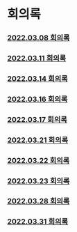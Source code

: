# 회의록
### [2022.03.08 회의록](https://github.com/returnZ3RO/document/blob/main/meetting/220308.md)
### [2022.03.11 회의록](https://github.com/returnZ3RO/document/blob/main/meetting/220311.md)
### [2022.03.14 회의록](https://github.com/returnZ3RO/document/blob/main/meetting/220314.md)
### [2022.03.16 회의록](https://github.com/returnZ3RO/document/blob/main/meetting/220316.md)
### [2022.03.17 회의록](https://github.com/returnZ3RO/document/blob/main/meetting/220317.md)
### [2022.03.21 회의록](https://github.com/returnZ3RO/document/blob/main/meetting/220321.md)
### [2022.03.22 회의록](https://github.com/returnZ3RO/document/blob/main/meetting/220322.md)
### [2022.03.23 회의록](https://github.com/returnZ3RO/document/blob/main/meetting/220323.md)
### [2022.03.28 회의록](https://github.com/returnZ3RO/document/blob/main/meetting/220328.md)
### [2022.03.31 회의록](https://github.com/returnZ3RO/document/blob/main/meetting/220331.md)
